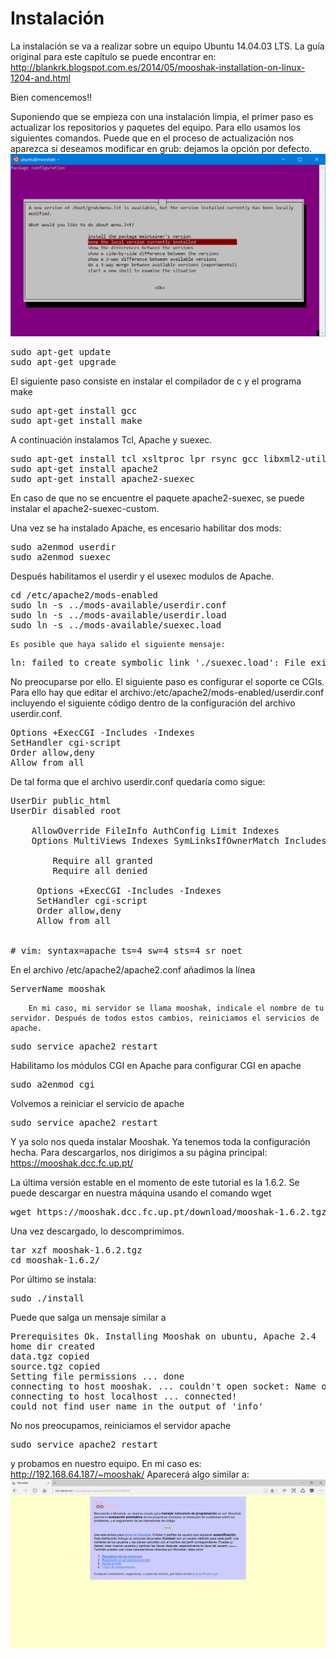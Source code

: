 # Instalación

La instalación se va a realizar sobre un equipo Ubuntu 14.04.03 LTS. La guía original para este capítulo se puede encontrar en: http://blankrk.blogspot.com.es/2014/05/mooshak-installation-on-linux-1204-and.html

Bien comencemos!!

Suponiendo que se empieza con una instalación limpia, el primer paso es actualizar los repositorios y paquetes del equipo. Para ello usamos los siguientes comandos. Puede que en el proceso de actualización nos aparezca si deseamos modificar en grub: dejamos la opción por defecto.
![Versión del grub](images/actualizacion.png)

<pre>sudo apt-get update 
sudo apt-get upgrade
</pre>

El siguiente paso consiste en instalar el compilador de c y el programa make

<pre>sudo apt-get install gcc
sudo apt-get install make
</pre>
A continuación instalamos Tcl, Apache y suexec.

<pre>sudo apt-get install tcl xsltproc lpr rsync gcc libxml2-utils
sudo apt-get install apache2
sudo apt-get install apache2-suexec
</pre>
En caso de que no se encuentre el paquete apache2-suexec, se puede instalar el apache2-suexec-custom.

Una vez se ha instalado Apache, es encesario habilitar dos mods:
<pre>sudo a2enmod userdir
sudo a2enmod suexec
</pre>
Después habilitamos el userdir y el usexec modulos de Apache.

<pre>cd /etc/apache2/mods-enabled
sudo ln -s ../mods-available/userdir.conf
sudo ln -s ../mods-available/userdir.load
sudo ln -s ../mods-available/suexec.load
</pre> 
    Es posible que haya salido el siguiente mensaje:

   <pre>ln: failed to create symbolic link './suexec.load': File exists</pre>
No preocuparse por ello. El siguiente paso es configurar el soporte ce CGIs. Para ello hay que editar el archivo:/etc/apache2/mods-enabled/userdir.conf incluyendo el siguiente código dentro de la configuración del archivo userdir.conf.
    
<pre>Options +ExecCGI -Includes -Indexes
SetHandler cgi-script
Order allow,deny
Allow from all
</pre>
        
De tal forma que el archivo userdir.conf quedaría como sigue:
        
<pre>UserDir public_html
UserDir disabled root

    AllowOverride FileInfo AuthConfig Limit Indexes
    Options MultiViews Indexes SymLinksIfOwnerMatch IncludesNoExec
                
        Require all granted     
        Require all denied
        
     Options +ExecCGI -Includes -Indexes
     SetHandler cgi-script
     Order allow,deny
     Allow from all
        

# vim: syntax=apache ts=4 sw=4 sts=4 sr noet
</pre>
        
En el archivo /etc/apache2/apache2.conf añadimos la línea 
        
<pre>ServerName mooshak</pre>
        En mi caso, mi servidor se llama mooshak, indicale el nombre de tu servidor. Después de todos estos cambios, reiniciamos el servicios de apache. 
        
<pre>sudo service apache2 restart</pre>
                
Habilitamo los módulos CGI en Apache para configurar CGI en apache
                
<pre>sudo a2enmod cgi</pre>
                
Volvemos a reiniciar el servicio de apache
                
<pre>sudo service apache2 restart</pre>

Y ya solo nos queda instalar Mooshak. Ya tenemos toda la configuración hecha. Para descargarlos, nos dirigimos a su página principal: https://mooshak.dcc.fc.up.pt/

La última versión estable en el momento de este tutorial es la 1.6.2. Se puede descargar en nuestra máquina usando el comando wget

<pre>wget https://mooshak.dcc.fc.up.pt/download/mooshak-1.6.2.tgz
</pre>

Una vez descargado, lo descomprimimos. 
<pre>tar xzf mooshak-1.6.2.tgz 
cd mooshak-1.6.2/ </pre>

Por último se instala:
<pre>sudo ./install
</pre>

Puede que salga un mensaje similar a 

<pre>Prerequisites Ok. Installing Mooshak on ubuntu, Apache 2.4
home dir created
data.tgz copied
source.tgz copied
Setting file permissions ... done
connecting to host mooshak. ... couldn't open socket: Name or service not known
connecting to host localhost ... connected!
could not find user name in the output of 'info'
</pre>

No nos preocupamos, reiniciamos el servidor apache

<pre>sudo service apache2 restart
</pre>
y probamos en nuestro equipo. En mi caso es: http://192.168.64.187/~mooshak/ Aparecerá algo similar a:![Página principal de Mooshak](images/index.png)
